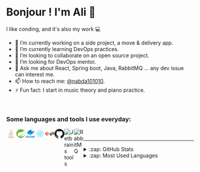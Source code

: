 # Bonjour ! I'm Ali 👋

I like conding, and it's also my work 💻

- 🔭 I’m currently working on a side project, a move & delivery app.
- 🌱 I’m currently learning DevOps practices.
- 👯 I’m looking to collaborate on an open source project. 
- 🤔 I’m looking for DevOps mentor.
- 💬 Ask me about React, Spring boot, Java, RabbitMQ ... any dev issue can interest me.
- 📫 How to reach me: [@nabda101010](https://twitter.com/nabda101010).
- ⚡ Fun fact: I start in music theory and piano practice.

<br />

### Some languages and tools I use everyday:

<img align="left" alt="Java" width="26px" src="https://raw.githubusercontent.com/github/explore/5b3600551e122a3277c2c5368af2ad5725ffa9a1/topics/java/java.png" />
<img align="left" alt="Spring boot" width="26px" src="https://raw.githubusercontent.com/github/explore/80688e429a7d4ef2fca1e82350fe8e3517d3494d/topics/spring-boot/spring-boot.png" />
<img align="left" alt="Docker" width="26px" src="https://raw.githubusercontent.com/github/explore/80688e429a7d4ef2fca1e82350fe8e3517d3494d/topics/docker/docker.png" />
<img align="left" alt="React" width="26px" src="https://raw.githubusercontent.com/github/explore/80688e429a7d4ef2fca1e82350fe8e3517d3494d/topics/react/react.png" />
<img align="left" alt="Git" width="26px" src="https://raw.githubusercontent.com/github/explore/80688e429a7d4ef2fca1e82350fe8e3517d3494d/topics/git/git.png" />
<img align="left" alt="GitHub" width="26px" src="https://raw.githubusercontent.com/github/explore/78df643247d429f6cc873026c0622819ad797942/topics/github/github.png" />
<img align="left" alt="Jetbrains tools" width="26px" src="https://avatars.githubusercontent.com/u/878437?s=200&v=4" />
<img align="left" alt="RabbitMQ" width="26px" src="https://avatars.githubusercontent.com/u/96669?s=200&v=4" />

<br />

---
<details>
  <summary>:zap: GitHub Stats</summary>
    <a href="https://github.com/anuraghazra/github-readme-stats">
      <img align="center" src="https://github-readme-stats.vercel.app/api?username=nabdali&count_private=true&show_icons=true&include_all_commits=true&hide_border=true&hide_title=true" />
    </a>
</details>
  
<details>
  <summary>:zap: Most Used Languages</summary>
    <a href="https://github.com/anuraghazra/github-readme-stats">
      <img align="center" src="https://github-readme-stats.vercel.app/api/top-langs/?username=nabdali&langs_count=5&hide_title=true&hide_border=true&count_private=true&hide=html,groovy,css,javascript" />
    </a>
</details>
